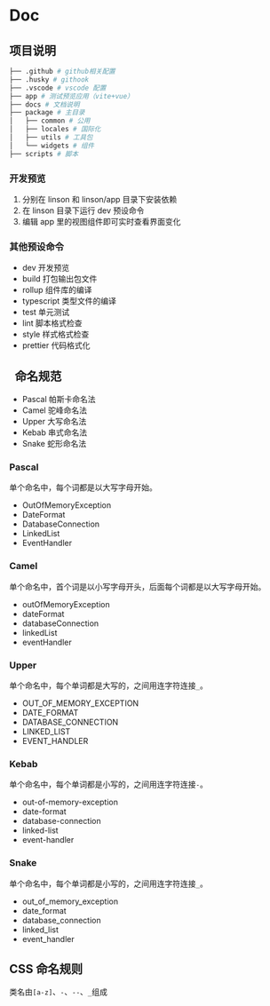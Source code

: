 # Doc

## 项目说明

```bash
├── .github # github相关配置
├── .husky # githook
├── .vscode # vscode 配置
├── app # 测试预览应用（vite+vue）
├── docs # 文档说明
├── package # 主目录
│   ├── common # 公用
│   ├── locales # 国际化
│   ├── utils # 工具包
│   └── widgets # 组件
├── scripts # 脚本
```

### 开发预览

1. 分别在 linson 和 linson/app 目录下安装依赖
1. 在 linson 目录下运行 dev 预设命令
1. 编辑 app 里的视图组件即可实时查看界面变化

### 其他预设命令

- dev 开发预览
- build 打包输出包文件
- rollup 组件库的编译
- typescript 类型文件的编译
- test 单元测试
- lint 脚本格式检查
- style 样式格式检查
- prettier 代码格式化

##   命名规范

- Pascal 帕斯卡命名法
- Camel 驼峰命名法
- Upper 大写命名法
- Kebab 串式命名法
- Snake 蛇形命名法

### Pascal

单个命名中，每个词都是以大写字母开始。

- OutOfMemoryException
- DateFormat
- DatabaseConnection
- LinkedList
- EventHandler

### Camel

单个命名中，首个词是以小写字母开头，后面每个词都是以大写字母开始。

- outOfMemoryException
- dateFormat
- databaseConnection
- linkedList
- eventHandler

### Upper

单个命名中，每个单词都是大写的，之间用连字符连接`_`。

- OUT_OF_MEMORY_EXCEPTION
- DATE_FORMAT
- DATABASE_CONNECTION
- LINKED_LIST
- EVENT_HANDLER

### Kebab

单个命名中，每个单词都是小写的，之间用连字符连接`-`。

- out-of-memory-exception
- date-format
- database-connection
- linked-list
- event-handler

### Snake

单个命名中，每个单词都是小写的，之间用连字符连接`_`。

- out_of_memory_exception
- date_format
- database_connection
- linked_list
- event_handler

## CSS 命名规则

类名由`[a-z]`、`-`、`--`、`_`组成
